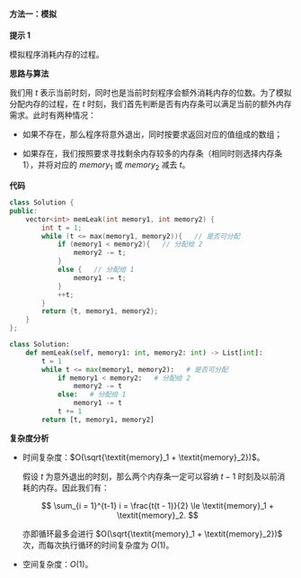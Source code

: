 #### 方法一：模拟

**提示 $1$**

模拟程序消耗内存的过程。

**思路与算法**

我们用 $t$ 表示当前时刻，同时也是当前时刻程序会额外消耗内存的位数。为了模拟分配内存的过程，在 $t$ 时刻，我们首先判断是否有内存条可以满足当前的额外内存需求。此时有两种情况：

- 如果不存在，那么程序将意外退出，同时按要求返回对应的值组成的数组；

- 如果存在，我们按照要求寻找剩余内存较多的内存条（相同时则选择内存条 $1$），并将对应的 $\textit{memory}_1$ 或 $\textit{memory}_2$ 减去 $t$。


**代码**

```C++ [sol1-C++]
class Solution {
public:
    vector<int> memLeak(int memory1, int memory2) {
        int t = 1;
        while (t <= max(memory1, memory2)){   // 是否可分配
            if (memory1 < memory2){   // 分配给 2
                memory2 -= t;
            }
            else {   // 分配给 1
                memory1 -= t;
            }
            ++t;
        }
        return {t, memory1, memory2};
    }
};
```

```Python [sol1-Python3]
class Solution:
    def memLeak(self, memory1: int, memory2: int) -> List[int]:
        t = 1
        while t <= max(memory1, memory2):   # 是否可分配
            if memory1 < memory2:   # 分配给 2
                memory2 -= t
            else:   # 分配给 1
                memory1 -= t
            t += 1
        return [t, memory1, memory2]
```

**复杂度分析**

- 时间复杂度：$O(\sqrt{\textit{memory}_1 + \textit{memory}_2})$。

    假设 $t$ 为意外退出的时刻，那么两个内存条一定可以容纳 $t - 1$ 时刻及以前消耗的内存。因此我们有：

    $$
    \sum_{i = 1}^{t-1} i = \frac{t(t - 1)}{2} \le \textit{memory}_1 + \textit{memory}_2.
    $$

    亦即循环最多会进行 $O(\sqrt{\textit{memory}_1 + \textit{memory}_2})$ 次，而每次执行循环的时间复杂度为 $O(1)$。

- 空间复杂度：$O(1)$。
